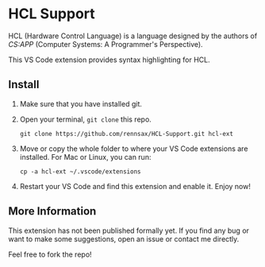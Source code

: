 # HCL Support

HCL (Hardware Control Language) is a language designed by the authors of *CS:APP* (Computer Systems: A Programmer's Perspective).

This VS Code extension provides syntax highlighting for HCL.

## Install

1. Make sure that you have installed git.
2. Open your terminal, `git clone` this repo.

    ```shell
    git clone https://github.com/rennsax/HCL-Support.git hcl-ext
    ```
3. Move or copy the whole folder to where your VS Code  extensions are installed. For Mac or Linux, you can run:
    ```shell
    cp -a hcl-ext ~/.vscode/extensions
    ```

4. Restart your VS Code and find this extension and enable it. Enjoy now!

## More Information

This extension has not been published formally yet. If you find any bug or want to make some suggestions, open an issue or contact me directly.

Feel free to fork the repo!
